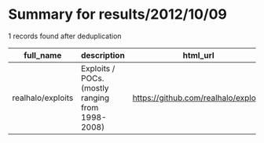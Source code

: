 
# Summary for results/2012/10/09
    
1 records found after deduplication

| full_name | description | html_url | matched_list | matched_count | pushed_at | size | stargazers_count | language | forks_count |
|-------------------|--------------------------------------------------|--------------------------------------|----------------|-----------------|---------------------------|--------|--------------------|------------|---------------|
| realhalo/exploits | Exploits / POCs. (mostly ranging from 1998-2008) | https://github.com/realhalo/exploits | ['exploit'] | 1 | 2012-10-09 00:00:57+00:00 | 204 | 0 | C | 1 |
